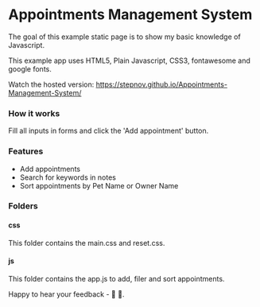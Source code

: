 # Appointments Management System

The goal of this example static page is to show my basic knowledge of Javascript.

This example app uses HTML5, Plain Javascript, CSS3, fontawesome and google fonts.

Watch the hosted version: https://stepnov.github.io/Appointments-Management-System/

### How it works

Fill all inputs in forms and click the 'Add appointment' button.

### Features
- Add appointments
- Search for keywords in notes
- Sort appointments by Pet Name or Owner Name


### Folders

#### css
This folder contains the main.css and reset.css.

#### js
This folder contains the app.js to add, filer and sort appointments.


Happy to hear your feedback - 🚀 🎉.
